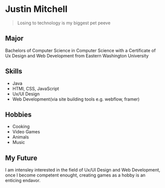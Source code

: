 # Justin Mitchell

> Losing to technology is my biggest pet peeve

## Major
Bachelors of Computer Science in Computer Science with a Certificate of Ux Design and Web Development from Eastern Washington University

## Skills
* Java
* HTMl, CSS, JavaScript
* Ux/UI Design
* Web Development(via site building tools e.g. webflow, framer)

## Hobbies
* Cooking
* Video Games
* Animals
* Music

## My Future
I am intensley interested in the field of Ux/UI Design and Web Development, once I become competent enought, creating games as a hobby is an enticing endavor.